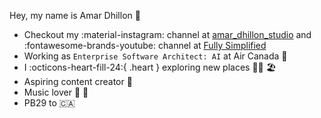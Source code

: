 
Hey, my name is Amar Dhillon 👋 

- Checkout my :material-instagram: channel at [amar_dhillon_studio](https://www.instagram.com/amar_dhillon_studio/?r=l) and :fontawesome-brands-youtube: channel at [Fully Simplified](https://youtube.com/channel/UCbxj-orGrUOhihmOBJzE_Fg ) 
-  Working as `Enterprise Software Architect: AI` at Air Canada 🛫
- I :octicons-heart-fill-24:{ .heart } exploring new places 🚴🏻 🏖
- Aspiring content creator 📸 
- Music lover 🎸 🎹
- PB29 to 🇨🇦


